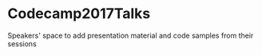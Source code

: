 # Codecamp2017Talks
Speakers' space to add presentation material and code samples from their sessions
